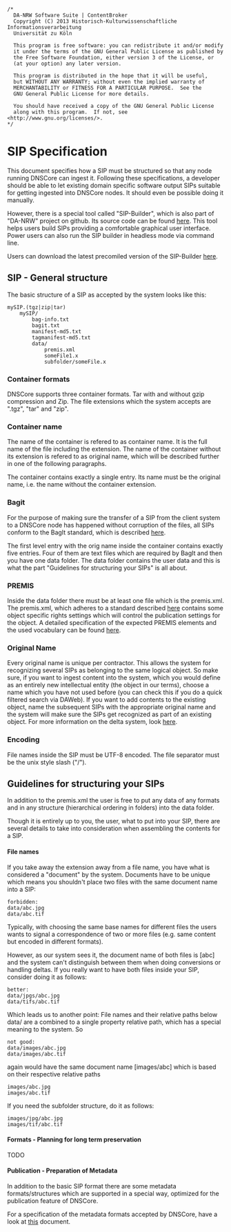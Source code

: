 	/*
	  DA-NRW Software Suite | ContentBroker
	  Copyright (C) 2013 Historisch-Kulturwissenschaftliche Informationsverarbeitung
	  Universität zu Köln
	
	  This program is free software: you can redistribute it and/or modify
	  it under the terms of the GNU General Public License as published by
	  the Free Software Foundation, either version 3 of the License, or
	  (at your option) any later version.
	
	  This program is distributed in the hope that it will be useful,
	  but WITHOUT ANY WARRANTY; without even the implied warranty of
	  MERCHANTABILITY or FITNESS FOR A PARTICULAR PURPOSE.  See the
	  GNU General Public License for more details.
	
	  You should have received a copy of the GNU General Public License
	  along with this program.  If not, see <http://www.gnu.org/licenses/>.
	*/

# SIP Specification

This document specifies how a SIP must be structured so that any node running DNSCore can ingest it. Following these specifications, a developer should be able to let existing domain specific software output SIPs suitable for getting ingested into DNSCore nodes. It should even be possible doing it manually. 

However, there is a special tool called "SIP-Builder", which is also part of "DA-NRW" project on github. Its source code can be found [here](https://github.com/da-nrw/SIP-Builder). This tool helps users build SIPs providing a comfortable graphical user interface. Power users can also run the SIP builder in headless mode via command line. 

Users can download the latest precomiled version of the SIP-Builder [here](http://www.danrw.de/?page_id=9).

## SIP - General structure

The basic structure of a SIP as accepted by the system looks like this:

    mySIP.(tgz|zip|tar)
        mySIP/
        	bag-info.txt
        	bagit.txt
        	manifest-md5.txt
        	tagmanifest-md5.txt
        	data/
        		premis.xml
        		someFile1.x
        		subfolder/someFile.x
    
    
### Container formats   

DNSCore supports three container formats. Tar with and without gzip compression and Zip. The file extensions which the system accepts are ".tgz", "tar" and "zip".

### Container name

The name of the container is refered to as container name. It is the full name of the file including the extension. The name of the container without its extension is refered to as original name, which will be described further in one of the following paragraphs.

The container contains exactly a single entry. Its name must be the original name, i.e. the name without the container extension.

### Bagit

For the purpose of making sure the transfer of a SIP from the client system to a DNSCore node has happened without corruption of the files, all SIPs conform to the BagIt standard, which is described [here](http://tools.ietf.org/html/draft-kunze-bagit-06). 

The first level entry with the orig name inside the container contains exactly five entries. Four of them
are text files which are required by BagIt and then you have one data folder. The data folder contains the user data and this is what the part "Guidelines for structuring your SIPs" is all about.

### PREMIS

Inside the data folder there must be at least one file which is the premis.xml.
The premis.xml, which adheres to a standard described [here](http://www.loc.gov/standards/premis/v2/premis-2-2.pdf) contains some object specific rights settings which will control the publication settings
for the object. A detailed specification of the expected PREMIS elements and the used vocabulary can be found [here](https://github.com/da-nrw/DNSCore/blob/master/ContentBroker/src/main/markdown/premis_specification.md).

### Original Name

Every original name is unique per contractor. This allows the system for 
recognizing several SIPs as belonging to the same logical object. So make sure, if you want
to ingest content into the system, which you would define as an entirely new intellectual entity (the object in
our terms), choose a name which you have not used before (you can check this if you do a quick filtered search via DAWeb). If you want to add contents to the existing object, name the subsequent SIPs with the appropriate original
name and the system will make sure the SIPs get recognized as part of an existing object. For more information
on the delta system, look [here](https://github.com/da-nrw/DNSCore/blob/master/ContentBroker/src/main/markdown/the_delta_feature.md).

### Encoding

File names inside the SIP must be UTF-8 encoded. The file separator must be the unix style slash ("/").


## Guidelines for structuring your SIPs

In addition to the premis.xml the user is free to put any data
of any formats and in any structure (hierarchical ordering in folders) into the 
data folder. 

Though it is entirely up to you, the user, what to put into your SIP, there are several details
to take into consideration when assembling the contents for a SIP.


#### File names

If you take away the extension away from a file name, you have what is considered a "document" by the system.
Documents have to be unique which means you shouldn't place two files with the same document name into a SIP:

    forbidden:
    data/abc.jpg
    data/abc.tif
    
Typically, with choosing the same base names for different files the users wants to signal a correspondence of
two or more files (e.g. same content but encoded in different formats). 

However, as our system sees it, the document name of both files is [abc] and the system can't distinguish between them when doing conversions or handling deltas. If you really want to have both files inside your SIP, consider doing it as follows:

    better:
    data/jpgs/abc.jpg
    data/tifs/abc.tif

Which leads us to another point: File names and their relative paths below data/ are a combined to a single property
relative path, which has a special meaning to the system. So

    not good:
    data/images/abc.jpg
    data/images/abc.tif
    
again would have the same document name [images/abc] which is based on their respective relative paths

    images/abc.jpg
    images/abc.tif
   
If you need the subfolder structure, do it as follows:

    images/jpg/abc.jpg
    images/tif/abc.tif


#### Formats - Planning for long term preservation

TODO

#### Publication - Preparation of Metadata

In addition to the basic SIP format there are some metadata formats/structures which are
supported in a special way, optimized for the publication feature of DNSCore.

For a specification of the metadata formats accepted by DNSCore, have a look at [this](metadata_specification.md) document.
